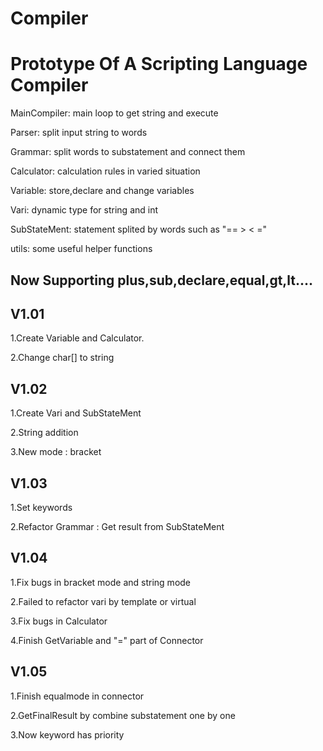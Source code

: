 # Compiler
Prototype Of A Scripting Language Compiler
===



MainCompiler: main loop to get string and execute


Parser: split input string to words


Grammar: split words to substatement and connect them


Calculator: calculation rules in varied situation


Variable: store,declare and change variables


Vari: dynamic type for string and int


SubStateMent: statement splited by words such as "== > < ="


utils: some useful helper functions



Now Supporting plus,sub,declare,equal,gt,lt....
---



V1.01
---
1.Create Variable and Calculator.

2.Change char[] to string

V1.02
---
1.Create Vari and SubStateMent

2.String addition

3.New mode : bracket

V1.03
---
1.Set keywords

2.Refactor Grammar : Get result from SubStateMent

V1.04
---
1.Fix bugs in bracket mode and string mode

2.Failed to refactor vari by template or virtual

3.Fix bugs in Calculator

4.Finish GetVariable and "=" part of Connector

V1.05
---
1.Finish equalmode in connector

2.GetFinalResult by combine substatement one by one

3.Now keyword has priority

